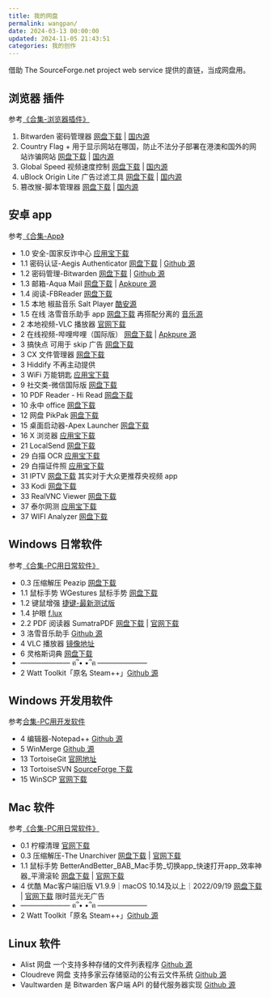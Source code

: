 ```yaml
---
title: 我的网盘
permalink: wangpan/
date: 2024-03-13 00:00:00
updated: 2024-11-05 21:43:51
categories: 我的创作
---
```


借助 The SourceForge.net project web service 提供的直链，当成网盘用。

## 浏览器 插件

参考[《合集-浏览器插件》](https://feipig.fun/zh-cn/f9873d1114cf)

1. Bitwarden 密码管理器 [网盘下载](https://jiejian.sourceforge.io/NetDisk/browserCRX/Bitwarden%20%E5%AF%86%E7%A0%81%E7%AE%A1%E7%90%86%E5%99%A8%202024.10.1.crx) | [国内源](https://www.crxsoso.com/webstore/detail/nngceckbapebfimnlniiiahkandclblb)
2. Country Flag + 用于显示网站在哪国，防止不法分子部署在港澳和国外的网站诈骗网站 [网盘下载](https://jiejian.sourceforge.io/NetDisk/browserCRX/Country%20Flag%20+%200.2.6.crx) | [国内源](https://www.crxsoso.com/webstore/detail/afphlhklnamnlglgnmnidbcpiigodhaj)
3. Global Speed 视频速度控制 [网盘下载](https://jiejian.sourceforge.io/NetDisk/browserCRX/Global%20Speed_%20%E8%A7%86%E9%A2%91%E9%80%9F%E5%BA%A6%E6%8E%A7%E5%88%B6%203.0.9996.crx) | [国内源](https://www.crxsoso.com/webstore/detail/jpbjcnkcffbooppibceonlgknpkniiff)
4. uBlock Origin Lite 广告过滤工具 [网盘下载](https://jiejian.sourceforge.io/NetDisk/browserCRX/uBlock%20Origin%20Lite%202024.10.28.929.crx) | [国内源](https://www.crxsoso.com/webstore/detail/cjpalhdlnbpafiamejdnhcphjbkeiagm)
5. 篡改猴-脚本管理器 [网盘下载](https://jiejian.sourceforge.io/NetDisk/browserCRX/%E7%AF%A1%E6%94%B9%E7%8C%B4%205.3.2.crx) | [国内源](https://www.crxsoso.com/webstore/detail/dhdgffkkebhmkfjojejmpbldmpobfkfo)

## 安卓 app

参考[《合集-App》](https://feipig.fun/zh-cn/5f60a17955bc)

* 1.0 安全-国家反诈中心 [应用宝下载](https://sj.qq.com/appdetail/com.hicorenational.antifraud)
* 1.1 密码认证-Aegis Authenticator [网盘下载](https://jiejian.sourceforge.io/NetDisk/androidAPK/1.1%20%E5%AF%86%E7%A0%81%E7%AE%A1%E7%90%86%20aegis-v3.2.apk) | [Github 源](https://github.com/beemdevelopment/Aegis/releases)
* 1.2 密码管理-Bitwarden [网盘下载](https://jiejian.sourceforge.io/NetDisk/androidAPK/1.2%20com.x8bit.bitwarden-fdroid.apk) | [Github 源](https://github.com/bitwarden/android/releases)
* 1.3 邮箱-Aqua Mail [网盘下载](https://jiejian.sourceforge.io/NetDisk/androidAPK/1.3%20email-aqua-mail-fast-secure-1-51-5.apk) | [Apkpure 源](https://apkpure.com/cn/email-aqua-mail-fast-secure/org.kman.AquaMail)
* 1.4 阅读-FBReader [网盘下载](https://jiejian.sourceforge.io/NetDisk/androidAPK/1.4%20%E6%9C%AC%E5%9C%B0%20FBReaderFree-3.7.0.apk)
* 1.5 本地 椒盐音乐 Salt Player [酷安源](https://www.coolapk.com/apk/284064)
* 1.5 在线 洛雪音乐助手 app [网盘下载](https://jiejian.sourceforge.io/NetDisk/androidAPK/1.5%20lx-music-mobile-v1.6.0-arm64-v8a.apk) 再搭配分离的 [音乐源](https://jiejian.sourceforge.io/NetDisk/androidAPK/1.5%20%E9%87%8E%E8%8D%89%E9%9F%B3%E6%BA%90.js)
* 2 本地视频-VLC 播放器 [官网下载](https://get.videolan.org/vlc-android/last/)
* 2 在线视频-哔哩哔哩（国际版） [网盘下载](https://share.feijipan.com/s/bvDMq0hj) | [Apkpure 源](https://apkpure.com/cn/bilibili-cn/com.bilibili.app.in/download)
* 3 搞快点 可用于 skip 广告 [网盘下载](https://jiejian.sourceforge.io/NetDisk/androidAPK/3%20gkd-v1.9.0.apk)
* 3 CX 文件管理器 [网盘下载](https://jiejian.sourceforge.io/NetDisk/androidAPK/3%20cxfile.apk)
* 3 Hiddify 不再主动提供
* 3 WiFi 万能钥匙 [应用宝下载](https://sj.qq.com/appdetail/com.snda.lantern.wifilocating)
* 9 社交类-微信国际版 [网盘下载](https://share.feijipan.com/s/dgDNCPWS)
* 10 PDF Reader - Hi Read [网盘下载](https://jiejian.sourceforge.io/NetDisk/androidAPK/10%20%E5%8A%9E%E5%85%AC%20pdf-reader-1-4-4.apk)
* 10 永中 office [网盘下载](https://jiejian.sourceforge.io/NetDisk/androidAPK/10%20%E5%8A%9E%E5%85%AC%20%E6%B0%B8%E4%B8%AD%20office%20com.yozo.office_3.1.2564.1.apk)
* 12 网盘 PikPak [网盘下载](https://jiejian.sourceforge.io/NetDisk/androidAPK/12%20PikPak.apk)
* 15 桌面启动器-Apex Launcher [网盘下载](https://jiejian.sourceforge.io/NetDisk/androidAPK/15%20%E6%A1%8C%E9%9D%A2%E5%90%AF%E5%8A%A8%E5%99%A8%20apex-launcher-4-9-36.apk)
* 16 X 浏览器 [应用宝下载](https://sj.qq.com/appdetail/com.mmbox.xbrowser)
* 21 LocalSend [网盘下载](https://jiejian.sourceforge.io/NetDisk/androidAPK/21%20LocalSend-1.14.0.apk)
* 29 白描 OCR [应用宝下载](https://sj.qq.com/appdetail/com.uzero.baimiao)
* 29 白描证件照 [应用宝下载](https://sj.qq.com/appdetail/com.uzero.cn.zhengjianzhao)
* 31 IPTV [网盘下载](https://jiejian.sourceforge.io/NetDisk/androidAPK/32%20IPTV_7.1.6_APKPure.apk) 其实对于大众更推荐央视频 app
* 33 Kodi [网盘下载](https://jiejian.sourceforge.io/NetDisk/androidAPK/33%20Kore%20Official%20Remote%20for%20Kodi_v3.1.0_APKPure.apk)
* 33 RealVNC Viewer [网盘下载](https://jiejian.sourceforge.io/NetDisk/androidAPK/33%20RealVNC%20Viewer_%20Remote%20Desktop_4.9.1.60165_APKPure.apk)
* 37 泰尔网测 [应用宝下载](https://sj.qq.com/appdetail/com.knowyou.perception)
* 37 WIFI Analyzer [网盘下载](https://jiejian.sourceforge.io/NetDisk/androidAPK/37%20%E7%BD%91%E7%BB%9C%E7%9B%91%E6%B5%8B%20WiFiAnalyzer%20com.vrem.wifianalyzer_68.apk)

## Windows 日常软件

参考[《合集-PC用日常软件》](https://feipig.fun/zh-cn/aed6ce86591f)

* 0.3 压缩解压 Peazip [网盘下载](https://jiejian.sourceforge.io/NetDisk/WinExe/0.3peazip-9.8.0%20for%20WIN64.exe)
* 1.1 鼠标手势 WGestures 鼠标手势 [网盘下载](https://jiejian.sourceforge.io/NetDisk/WinExe/1.2%20WGestures%201.8.5.0.msi)
* 1.2 键鼠增强 [捷键-最新测试版](https://jiejian.sourceforge.io/NetDisk/WinExe/1.2jiejian-beta.7z)
* 1.4 护眼 [f.lux](https://jiejian.sourceforge.io/NetDisk/WinExe/1.4%20flux-setup.exe)
* 2.2 PDF 阅读器 SumatraPDF [网盘下载](https://jiejian.sourceforge.io/NetDisk/WinExe/2.2PDF%20SumatraPDF-3.5.2-64.zip) | [官网下载](https://www.sumatrapdfreader.org/dl/rel/3.5.2/SumatraPDF-3.5.2-64.zip)
* 3 洛雪音乐助手 [Github 源](https://github.com/lyswhut/lx-music-desktop/releases)
* 4 VLC 播放器 [镜像地址](https://mirrors.ustc.edu.cn/videolan-ftp/vlc/last/win64/)
* 6 灵格斯词典 [网盘下载](https://jiejian.sourceforge.io/NetDisk/WinExe/6%20lingoes_portable_2.9.2_cn.zip)
* ——————— ฅ՞• •՞ฅ ———————
* 2 Watt Toolkit「原名 Steam++」[Github 源](https://github.com/BeyondDimension/SteamTools/releases)

## Windows 开发用软件

参考[合集-PC用开发软件](https://feipig.fun/zh-cn/2eeabe81a5da/)

* 4 编辑器-Notepad++ [Github 源](https://github.com/notepad-plus-plus/notepad-plus-plus/releases/latest)
* 5 WinMerge [Github 源](https://github.com/WinMerge/winmerge/releases/latest)
* 13 TortoiseGit [官网地址](https://tortoisegit.org/download/)
* 13 TortoiseSVN [SourceForge 下载](https://sourceforge.net/projects/tortoisesvn/files/)
* 15 WinSCP [官网下载](https://winscp.net/download/WinSCP-6.3.5-Portable.zip/download)

## Mac 软件

参考[《合集-PC用日常软件》](https://feipig.fun/zh-cn/aed6ce86591f)

* 0.1 柠檬清理 [官网下载](https://pm.myapp.com/invc/xfspeed/qqpcmgr/module_update/Lemon_5.1.10.dmg)
* 0.3 压缩解压-The Unarchiver [网盘下载](https://jiejian.sourceforge.io/NetDisk/macDMG/TheUnarchiver.dmg) | [官网下载](https://dl.devmate.com/com.macpaw.site.theunarchiver/TheUnarchiver.dmg)
* 1.1 鼠标手势 BetterAndBetter_BAB_Mac手势_切换app_快速打开app_效率神器_平滑滚轮 [网盘下载](https://jiejian.sourceforge.io/NetDisk/macDMG/BetterAndBetter2.6.1_1Beta.dmg) | [官网下载](https://cdn.better365.cn/BetterAndBetter2.6.1_1Beta.dmg)
* 4 优酷 Mac客户端旧版 V1.9.9｜macOS 10.14及以上｜2022/09/19 [网盘下载](https://jiejian.sourceforge.io/NetDisk/macDMG/youkumac_1.9.9.09197.dmg) | [官网下载](https://pcclient.download.youku.com/ikumac/youkumac_1.9.9.09197.dmg?spm=a2hcb.25507605.product.1&file=youkumac_1.9.9.09197.dmg) 限时蓝光无广告
* ——————— ฅ՞• •՞ฅ ———————
* 2 Watt Toolkit「原名 Steam++」[Github 源](https://github.com/BeyondDimension/SteamTools/releases)

## Linux 软件

* Alist 网盘 一个支持多种存储的文件列表程序 [Github 源](https://github.com/Xhofe/alist/releases)
* Cloudreve 网盘 支持多家云存储驱动的公有云文件系统 [Github 源](https://github.com/cloudreve/Cloudreve/releases)
* Vaultwarden 是 Bitwarden 客户端 API 的替代服务器实现 [Github 源](https://github.com/dani-garcia/vaultwarden)
